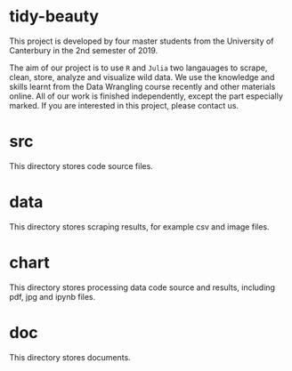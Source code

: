 # tidy-beauty
This project is developed by four master students from the University of Canterbury in the 2nd semester of 2019.

The aim of our project is to use `R` and `Julia` two langauages to scrape, clean, store, analyze and visualize wild data. We use the knowledge and skills learnt from the Data Wrangling course recently and other materials online. All of our work is finished independently, except the part especially marked. If you are interested in this project, please contact us.
# src
This directory stores code source files.
# data
This directory stores scraping results, for example csv and image files.
# chart
This directory stores processing data code source and results, including pdf, jpg and ipynb files.
# doc
This directory stores documents.
